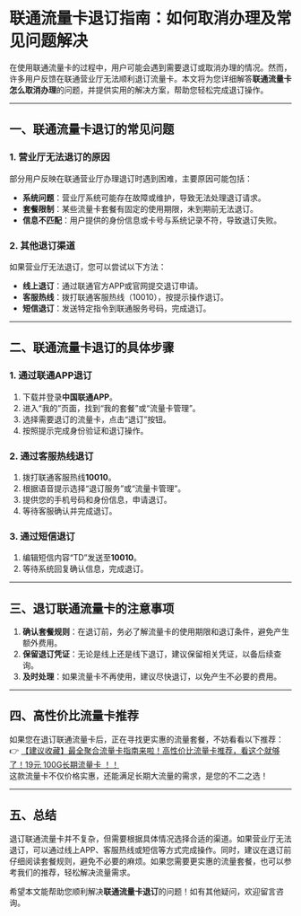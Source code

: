 # 联通流量卡退订指南：如何取消办理及常见问题解决

在使用联通流量卡的过程中，用户可能会遇到需要退订或取消办理的情况。然而，许多用户反馈在联通营业厅无法顺利退订流量卡。本文将为您详细解答**联通流量卡怎么取消办理**的问题，并提供实用的解决方案，帮助您轻松完成退订操作。

---

## 一、联通流量卡退订的常见问题

### 1. 营业厅无法退订的原因  
部分用户反映在联通营业厅办理退订时遇到困难，主要原因可能包括：  
- **系统问题**：营业厅系统可能存在故障或维护，导致无法处理退订请求。  
- **套餐限制**：某些流量卡套餐有固定的使用期限，未到期前无法退订。  
- **信息不匹配**：用户提供的身份信息或卡号与系统记录不符，导致退订失败。

### 2. 其他退订渠道  
如果营业厅无法退订，您可以尝试以下方法：  
- **线上退订**：通过联通官方APP或官网提交退订申请。  
- **客服热线**：拨打联通客服热线（10010），按提示操作退订。  
- **短信退订**：发送特定指令到联通服务号码，完成退订。

---

## 二、联通流量卡退订的具体步骤

### 1. 通过联通APP退订  
1. 下载并登录**中国联通APP**。  
2. 进入“我的”页面，找到“我的套餐”或“流量卡管理”。  
3. 选择需要退订的流量卡，点击“退订”按钮。  
4. 按照提示完成身份验证和退订操作。

### 2. 通过客服热线退订  
1. 拨打联通客服热线**10010**。  
2. 根据语音提示选择“退订服务”或“流量卡管理”。  
3. 提供您的手机号码和身份信息，申请退订。  
4. 等待客服确认并完成退订。

### 3. 通过短信退订  
1. 编辑短信内容“TD”发送至**10010**。  
2. 等待系统回复确认信息，完成退订。

---

## 三、退订联通流量卡的注意事项

1. **确认套餐规则**：在退订前，务必了解流量卡的使用期限和退订条件，避免产生额外费用。  
2. **保留退订凭证**：无论是线上还是线下退订，建议保留相关凭证，以备后续查询。  
3. **及时处理**：如果流量卡不再使用，建议尽快退订，以免产生不必要的费用。

---

## 四、高性价比流量卡推荐

如果您在退订联通流量卡后，正在寻找更实惠的流量套餐，不妨看看以下推荐：  
👉 [【建议收藏】最全聚合流量卡指南来啦！高性价比流量卡推荐，看这个就够了！19元 100G长期流量卡 ！！](https://bit.ly/Liuliangka)  
这款流量卡不仅价格实惠，还能满足长期大流量的需求，是您的不二之选！

---

## 五、总结

退订联通流量卡并不复杂，但需要根据具体情况选择合适的渠道。如果营业厅无法退订，可以通过线上APP、客服热线或短信等方式完成操作。同时，建议在退订前仔细阅读套餐规则，避免不必要的麻烦。如果您需要更实惠的流量套餐，也可以参考我们的推荐，轻松解决流量需求。

希望本文能帮助您顺利解决**联通流量卡退订**的问题！如有其他疑问，欢迎留言咨询。